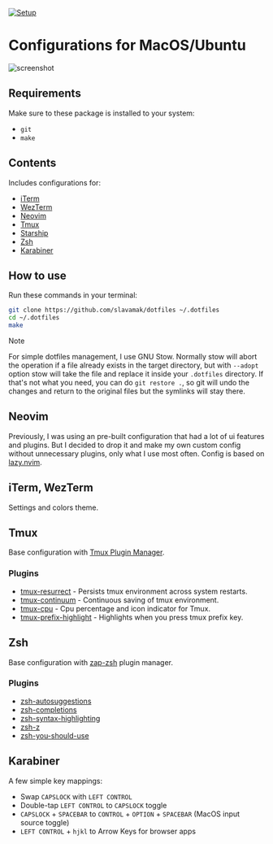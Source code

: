 [![Setup](https://github.com/slavamak/dotfiles/actions/workflows/main.yml/badge.svg)](https://github.com/slavamak/dotfiles/actions/workflows/main.yml)

# Configurations for MacOS/Ubuntu

![screenshot](https://github.com/user-attachments/assets/cf530d77-eb23-4062-b6a0-fb9b12cc2fd3)

## Requirements

Make sure to these package is installed to your system:

- `git`
- `make`

## Contents

Includes configurations for:

- [iTerm](https://iterm2.com/)
- [WezTerm](https://wezfurlong.org/wezterm/)
- [Neovim](https://neovim.io/)
- [Tmux](https://github.com/tmux/tmux)
- [Starship](https://starship.rs/)
- [Zsh](https://www.zsh.org/)
- [Karabiner](https://karabiner-elements.pqrs.org/)

## How to use

Run these commands in your terminal:

```bash
git clone https://github.com/slavamak/dotfiles ~/.dotfiles
cd ~/.dotfiles
make
```

> [!NOTE]
> For simple dotfiles management, I use GNU Stow. Normally stow will abort the operation if a file already exists in the target directory, but with `--adopt` option stow will take the file and replace it inside your `.dotfiles` directory. If that's not what you need, you can do `git restore .`, so git will undo the changes and return to the original files but the symlinks will stay there.

## Neovim

Previously, I was using an pre-built configuration that had a lot of ui features and plugins. But I decided to drop it and make my own custom config without unnecessary plugins, only what I use most often. Config is based on [lazy.nvim](https://github.com/folke/lazy.nvim).

## iTerm, WezTerm

Settings and colors theme.

## Tmux

Base configuration with [Tmux Plugin Manager](https://github.com/tmux-plugins/tpm).

### Plugins

- [tmux-resurrect](https://github.com/tmux-plugins/tmux-resurrect) - Persists tmux environment across system restarts.
- [tmux-continuum](https://github.com/tmux-plugins/tmux-continuum) - Continuous saving of tmux environment.
- [tmux-cpu](https://github.com/tmux-plugins/tmux-cpu) - Cpu percentage and icon indicator for Tmux.
- [tmux-prefix-highlight](https://github.com/tmux-plugins/tmux-continuum) - Highlights when you press tmux prefix key.

## Zsh

Base configuration with [zap-zsh](https://github.com/zap-zsh/zap) plugin manager.

### Plugins

- [zsh-autosuggestions](https://github.com/zsh-users/zsh-autosuggestions)
- [zsh-completions](https://github.com/zsh-users/zsh-completions)
- [zsh-syntax-highlighting](https://github.com/zsh-users/zsh-syntax-highlighting)
- [zsh-z](https://github.com/agkozak/zsh-z)
- [zsh-you-should-use](https://github.com/MichaelAquilina/zsh-you-should-use")

## Karabiner

A few simple key mappings:

- Swap `CAPSLOCK` with `LEFT CONTROL`
- Double-tap `LEFT CONTROL` to `CAPSLOCK` toggle
- `CAPSLOCK` + `SPACEBAR` to `CONTROL` + `OPTION` + `SPACEBAR` (MacOS input source toggle)
- `LEFT CONTROL` + `hjkl` to Arrow Keys for browser apps
